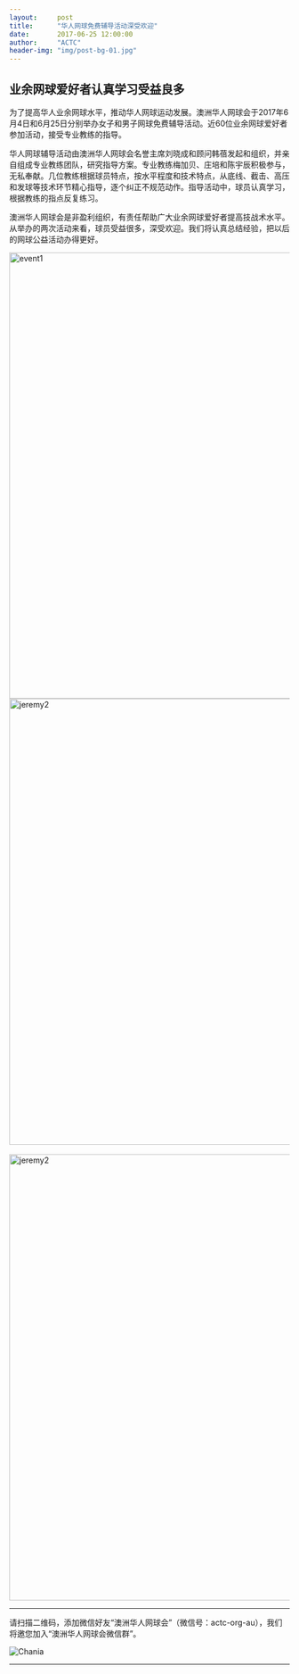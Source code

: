 ```yaml
---
layout:     post
title:      "华人网球免费辅导活动深受欢迎"
date:       2017-06-25 12:00:00
author:     "ACTC"
header-img: "img/post-bg-01.jpg"
---
```

<h2>业余网球爱好者认真学习受益良多</h2>

<p>为了提高华人业余网球水平，推动华人网球运动发展。澳洲华人网球会于2017年6月4日和6月25日分别举办女子和男子网球免费辅导活动。近60位业余网球爱好者参加活动，接受专业教练的指导。</p>
<p>华人网球辅导活动由澳洲华人网球会名誉主席刘晓成和顾问韩蓓发起和组织，并亲自组成专业教练团队，研究指导方案。专业教练梅加贝、庄培和陈宇辰积极参与，无私奉献。几位教练根据球员特点，按水平程度和技术特点，从底线、截击、高压和发球等技术环节精心指导，逐个纠正不规范动作。指导活动中，球员认真学习，根据教练的指点反复练习。</p>
<p>澳洲华人网球会是非盈利组织，有责任帮助广大业余网球爱好者提高技战术水平。从举办的两次活动来看，球员受益很多，深受欢迎。我们将认真总结经验，把以后的网球公益活动办得更好。</p>

<img class="img-responsive" src="https://farm5.staticflickr.com/4342/36998687711_cbc8391f9f_c.jpg" alt="event1" width="800" />
<br>
<img class="img-responsive" src="https://farm5.staticflickr.com/4338/37140962635_680137a39a_c.jpg" alt="jeremy2" width="800" />
<br>
<br>
<img class="img-responsive" src="https://farm5.staticflickr.com/4230/35095748046_dbf59bb7fc_c.jpg" alt="jeremy2" width="800" />

<hr>
<p>请扫描二维码，添加微信好友“澳洲华人网球会”（微信号：actc-org-au），我们将邀您加入“澳洲华人网球会微信群”。</p>
<div class="row">
  <div class="col-xs-offset-1 col-xs-10 col-sm-offset-2 col-sm-8 col-md-offset-2 col-md-8 col-lg-offset-2 col-lg-8">
    <img class="img-responsive" src="https://c5.staticflickr.com/9/8179/28251007604_30faf539bc_z.jpg" alt="Chania" />
  </div>
</div>
<hr>
